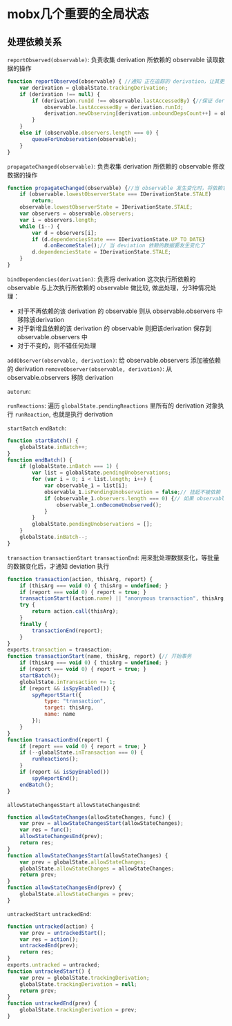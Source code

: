 # mobx几个重要的全局状态


## 处理依赖关系
`reportObserved(observable)`: 负责收集 derivation 所依赖的 observable 读取数据的操作
```javascript
function reportObserved(observable) { //通知 正在追踪的 derivation，让其更新它依赖的observable
    var derivation = globalState.trackingDerivation;
    if (derivation !== null) {
        if (derivation.runId !== observable.lastAccessedBy) {//保证 derivation 每次执行 对同一个 observable 只依赖一次
            observable.lastAccessedBy = derivation.runId;
            derivation.newObserving[derivation.unboundDepsCount++] = observable;
        }
    }
    else if (observable.observers.length === 0) {
        queueForUnobservation(observable);
    }
}
```

`propagateChanged(observable)`: 负责收集 derivation 所依赖的 observable 修改数据的操作
```javascript
function propagateChanged(observable) {//当 observable 发生变化时，将依赖它的 deviation 的状态改成 STALE
    if (observable.lowestObserverState === IDerivationState.STALE)
        return;
    observable.lowestObserverState = IDerivationState.STALE;
    var observers = observable.observers;
    var i = observers.length;
    while (i--) {
        var d = observers[i];
        if (d.dependenciesState === IDerivationState.UP_TO_DATE)
            d.onBecomeStale();// 当 deviation 依赖的数据要发生变化了
        d.dependenciesState = IDerivationState.STALE;
    }
}
```

`bindDependencies(derivation)`: 负责将 derivation 这次执行所依赖的 observable 与上次执行所依赖的 observable 做比较, 做出处理，分3种情况处理：
- 对于不再依赖的该 derivation 的 observable 则从 observable.observers 中移除该derivation
- 对于新增且依赖的该 derivation 的 observable 则把该derivation 保存到  observable.observers 中
- 对于不变的，则不错任何处理

`addObserver(observable, derivation)`: 给 observable.observers 添加被依赖的 derivation
`removeObserver(observable, derivation)`: 从 observable.observers 移除 derivation


`autorun`:

`runReactions`: 遍历 `globalState.pendingReactions` 里所有的 derivation 对象执行 `runReaction`, 也就是执行 derivation

`startBatch` `endBatch`:
```javascript
function startBatch() {
    globalState.inBatch++;
}
function endBatch() {
    if (globalState.inBatch === 1) {
        var list = globalState.pendingUnobservations;
        for (var i = 0; i < list.length; i++) {
            var observable_1 = list[i];
            observable_1.isPendingUnobservation = false;// 挂起不被依赖
            if (observable_1.observers.length === 0) {// 如果 observable 没有 observer 依赖它，则触发onBecomeUnobserved事件
                observable_1.onBecomeUnobserved();
            }
        }
        globalState.pendingUnobservations = [];
    }
    globalState.inBatch--;
}
```

`transaction` `transactionStart` `transactionEnd`: 用来批处理数据变化，等批量的数据变化后，才通知 deviation 执行
```javascript
function transaction(action, thisArg, report) {
    if (thisArg === void 0) { thisArg = undefined; }
    if (report === void 0) { report = true; }
    transactionStart((action.name) || "anonymous transaction", thisArg, report);
    try {
        return action.call(thisArg);
    }
    finally {
        transactionEnd(report);
    }
}
exports.transaction = transaction;
function transactionStart(name, thisArg, report) {// 开始事务
    if (thisArg === void 0) { thisArg = undefined; }
    if (report === void 0) { report = true; }
    startBatch();
    globalState.inTransaction += 1;
    if (report && isSpyEnabled()) {
        spyReportStart({
            type: "transaction",
            target: thisArg,
            name: name
        });
    }
}
function transactionEnd(report) {
    if (report === void 0) { report = true; }
    if (--globalState.inTransaction === 0) {
        runReactions();
    }
    if (report && isSpyEnabled())
        spyReportEnd();
    endBatch();
}
```

`allowStateChangesStart` `allowStateChangesEnd`:
```javascript
function allowStateChanges(allowStateChanges, func) {
    var prev = allowStateChangesStart(allowStateChanges);
    var res = func();
    allowStateChangesEnd(prev);
    return res;
}
function allowStateChangesStart(allowStateChanges) {
    var prev = globalState.allowStateChanges;
    globalState.allowStateChanges = allowStateChanges;
    return prev;
}
function allowStateChangesEnd(prev) {
    globalState.allowStateChanges = prev;
}
```

`untrackedStart` `untrackedEnd`:
```javascript
function untracked(action) {
    var prev = untrackedStart();
    var res = action();
    untrackedEnd(prev);
    return res;
}
exports.untracked = untracked;
function untrackedStart() {
    var prev = globalState.trackingDerivation;
    globalState.trackingDerivation = null;
    return prev;
}
function untrackedEnd(prev) {
    globalState.trackingDerivation = prev;
}
```
